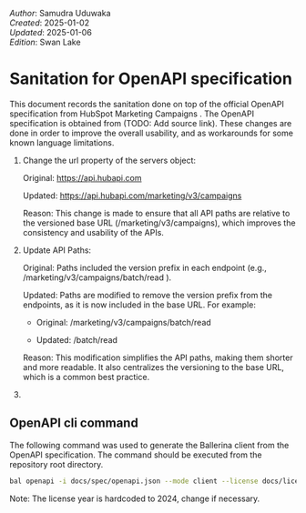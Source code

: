 _Author_:  Samudra Uduwaka \
_Created_: 2025-01-02 \
_Updated_: 2025-01-06 \
_Edition_: Swan Lake

# Sanitation for OpenAPI specification

This document records the sanitation done on top of the official OpenAPI specification from HubSpot Marketing Campaigns . 
The OpenAPI specification is obtained from (TODO: Add source link).
These changes are done in order to improve the overall usability, and as workarounds for some known language limitations.

[//]: # (TODO: Add sanitation details)
1.  Change the url property of the servers object:

    Original: https://api.hubapi.com 

    Updated: https://api.hubapi.com/marketing/v3/campaigns 

    Reason: This change is made to ensure that all API paths are relative to the versioned base URL (/marketing/v3/campaigns), which improves the consistency and usability of the APIs.

2.  Update API Paths:

    Original: Paths included the version prefix in each endpoint (e.g., /marketing/v3/campaigns/batch/read ).

    Updated: Paths are modified to remove the version prefix from the endpoints, as it is now included in the base URL. For example:

    - Original: /marketing/v3/campaigns/batch/read 

    - Updated: /batch/read 

    Reason: This modification simplifies the API paths, making them shorter and more readable. It also centralizes the versioning to the base URL, which is a common best practice.
3. 

## OpenAPI cli command

The following command was used to generate the Ballerina client from the OpenAPI specification. The command should be executed from the repository root directory.

```bash
bal openapi -i docs/spec/openapi.json --mode client --license docs/license.txt -o ballerina
```
Note: The license year is hardcoded to 2024, change if necessary.
